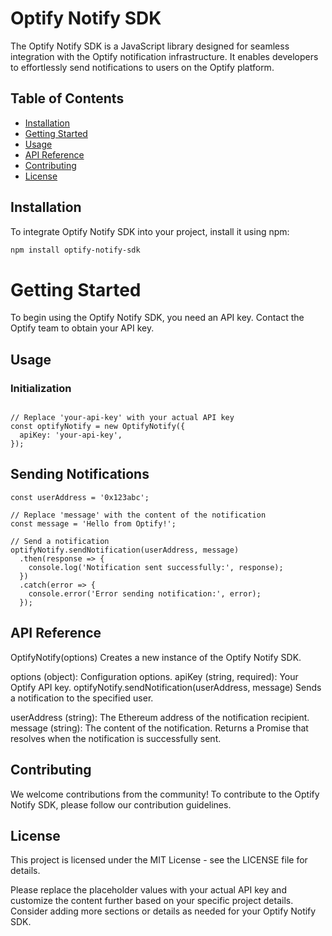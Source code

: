# Optify Notify SDK

The Optify Notify SDK is a JavaScript library designed for seamless integration with the Optify notification infrastructure. It enables developers to effortlessly send notifications to users on the Optify platform.

## Table of Contents

- [Installation](#installation)
- [Getting Started](#getting-started)
- [Usage](#usage)
- [API Reference](#api-reference)
- [Contributing](#contributing)
- [License](#license)

## Installation

To integrate Optify Notify SDK into your project, install it using npm:

```bash
npm install optify-notify-sdk
```

# Getting Started

To begin using the Optify Notify SDK, you need an API key. Contact the Optify team to obtain your API key.

## Usage

### Initialization

```const OptifyNotify = require('optify-notify-sdk');

// Replace 'your-api-key' with your actual API key
const optifyNotify = new OptifyNotify({
  apiKey: 'your-api-key',
});
```

## Sending Notifications

```// Replace 'userAddress' with the recipient's Ethereum address
const userAddress = '0x123abc';

// Replace 'message' with the content of the notification
const message = 'Hello from Optify!';

// Send a notification
optifyNotify.sendNotification(userAddress, message)
  .then(response => {
    console.log('Notification sent successfully:', response);
  })
  .catch(error => {
    console.error('Error sending notification:', error);
  });
```

## API Reference

OptifyNotify(options)
Creates a new instance of the Optify Notify SDK.

options (object): Configuration options.
apiKey (string, required): Your Optify API key.
optifyNotify.sendNotification(userAddress, message)
Sends a notification to the specified user.

userAddress (string): The Ethereum address of the notification recipient.
message (string): The content of the notification.
Returns a Promise that resolves when the notification is successfully sent.

## Contributing

We welcome contributions from the community! To contribute to the Optify Notify SDK, please follow our contribution guidelines.

## License

This project is licensed under the MIT License - see the LICENSE file for details.

Please replace the placeholder values with your actual API key and customize the content further based on your specific project details. Consider adding more sections or details as needed for your Optify Notify SDK.

